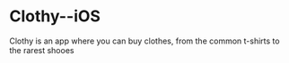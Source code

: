 # Clothy--iOS
Clothy is an app where you can buy clothes, from the common t-shirts to the rarest shooes
